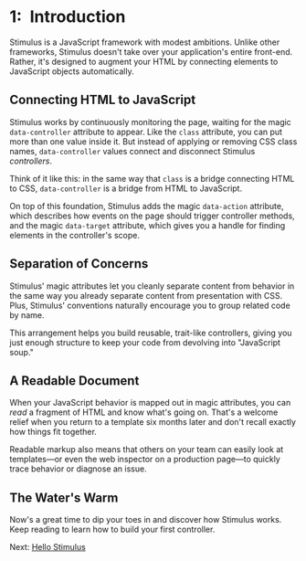 ---
---

# 1: Introduction

Stimulus is a JavaScript framework with modest ambitions. Unlike other frameworks, Stimulus doesn't take over your application's entire front-end. Rather, it's designed to augment your HTML by connecting elements to JavaScript objects automatically.

## Connecting HTML to JavaScript

Stimulus works by continuously monitoring the page, waiting for the magic `data-controller` attribute to appear. Like the `class` attribute, you can put more than one value inside it. But instead of applying or removing CSS class names, `data-controller` values connect and disconnect Stimulus _controllers_.

Think of it like this: in the same way that `class` is a bridge connecting HTML to CSS, `data-controller` is a bridge from HTML to JavaScript.

On top of this foundation, Stimulus adds the magic `data-action` attribute, which describes how events on the page should trigger controller methods, and the magic `data-target` attribute, which gives you a handle for finding elements in the controller's scope.

## Separation of Concerns

Stimulus' magic attributes let you cleanly separate content from behavior in the same way you already separate content from presentation with CSS. Plus, Stimulus' conventions naturally encourage you to group related code by name.

This arrangement helps you build reusable, trait-like controllers, giving you just enough structure to keep your code from devolving into "JavaScript soup."

## A Readable Document

When your JavaScript behavior is mapped out in magic attributes, you can _read_ a fragment of HTML and know what's going on. That's a welcome relief when you return to a template six months later and don't recall exactly how things fit together.

Readable markup also means that others on your team can easily look at templates—or even the web inspector on a production page—to quickly trace behavior or diagnose an issue.

## The Water's Warm

Now's a great time to dip your toes in and discover how Stimulus works. Keep reading to learn how to build your first controller.

Next: [Hello Stimulus](02_hello_stimulus#start)
